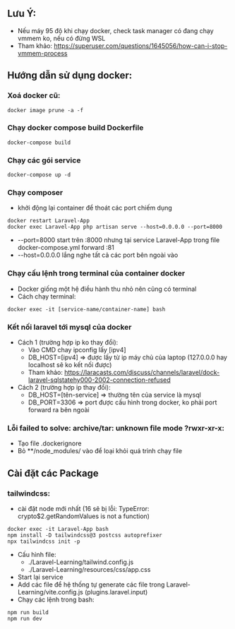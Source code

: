 ## Lưu Ý: 
- Nếu máy 95 độ khi chạy docker, check task manager có đang chạy vmmem ko, nếu có đừng WSL
- Tham khảo: https://superuser.com/questions/1645056/how-can-i-stop-vmmem-process

##  Hướng dẫn sử dụng docker:
### Xoá docker cũ: 
```
docker image prune -a -f
```

### Chạy docker compose build Dockerfile
```
docker-compose build
```

### Chạy các gói service 
```
docker-compose up -d
```

### Chạy composer 
- khởi động lại container để thoát các port chiếm dụng
```
docker restart Laravel-App
docker exec Laravel-App php artisan serve --host=0.0.0.0 --port=8000 
```
- --port=8000 start trên :8000 nhưng tại service Laravel-App trong file docker-compose.yml forward :81
- --host=0.0.0.0 lắng nghe tất cả các port bên ngoài vào

### Chạy cấu lệnh trong terminal của container docker
- Docker giống một hệ điều hành thu nhỏ nên cũng có terminal
- Cách chạy terminal: 
```
docker exec -it [service-name/container-name] bash
```

### Kết nối laravel tới mysql của docker
- Cách 1 (trường hợp ip ko thay đổi):
    - Vào CMD chay ipconfig lấy [ipv4]
    - DB_HOST=[ipv4] => được lấy từ ip máy chủ của laptop (127.0.0.0 hay localhost sẽ ko kết nối được)
    - Tham khảo: https://laracasts.com/discuss/channels/laravel/dock-laravel-sqlstatehy000-2002-connection-refused
- Cách 2 (trường hợp ip thay đổi):
    - DB_HOST=[tên-service] => thường tên của service là mysql
    - DB_PORT=3306 => port được cấu hình trong docker, ko phải port forward ra bên ngoài

### Lỗi failed to solve: archive/tar: unknown file mode ?rwxr-xr-x:
- Tạo file .dockerignore 
- Bỏ **/node_modules/ vào để loại khỏi quá trình chạy file

##  Cài đặt các Package
### tailwindcss:
- cài đặt node mới nhất (16 sẽ bị lỗi: TypeError: crypto$2.getRandomValues is not a function)
```
docker exec -it Laravel-App bash
npm install -D tailwindcss@3 postcss autoprefixer
npx tailwindcss init -p
```
- Cấu hình file:
    + ./Laravel-Learning/tailwind.config.js
    + ./Laravel-Learning/resources/css/app.css
- Start lại service
- Add các file để hệ thống tự generate các file trong Laravel-Learning/vite.config.js (plugins.laravel.input)
- Chạy các lệnh trong bash:
```
npm run build
npm run dev
```